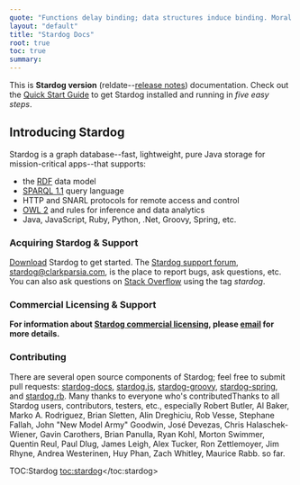 ```yaml
---
quote: "Functions delay binding; data structures induce binding. Moral: Structure data late in the programming process."
layout: "default"
title: "Stardog Docs"
root: true
toc: true
summary: 
---
```


This is **Stardog <t>version</t>** (<t>reldate</t>--[release notes](/RELEASE_NOTES.txt)) documentation. Check out the [Quick Start Guide](/quick-start/) to get Stardog installed and running in *five easy steps*.

## Introducing Stardog

Stardog is a graph database--fast, lightweight, pure Java storage for mission-critical apps--that supports:

- the [RDF](http://www.w3.org/RDF/) data model
- [SPARQL 1.1](http://www.w3.org/TR/2012/WD-sparql11-query-20120105/) query language
- HTTP and SNARL protocols for remote access and control 
- [OWL 2](http://www.w3.org/TR/owl2-overview/) and rules for inference and data
analytics
- Java, JavaScript, Ruby, Python, .Net, Groovy, Spring, etc.

### Acquiring Stardog & Support

[Download](http://stardog.com/dl/) Stardog to get started. The [Stardog support forum](https://groups.google.com/a/clarkparsia.com/group/stardog/about),
[stardog@clarkparsia.com](mailto:stardog@clarkparsia.com), is the place
to report bugs, ask questions, etc. You can also ask questions on [Stack
Overflow](http://stackoverflow.com/) using the tag *stardog*. 

### Commercial Licensing & Support

**For information about [Stardog commercial licensing](http://stardog.com/dotcom), please [email](mailto:sales@clarkparsia.com) for more details.**

### Contributing

There are several open source components of Stardog; feel free to submit
pull requests: [stardog-docs](https://github.com/clarkparsia/stardog-docs), [stardog.js](https://github.com/clarkparsia/stardog.js), 
[stardog-groovy](https://github.com/clarkparsia/stardog-groovy), [stardog-spring](https://github.com/clarkparsia/stardog-spring), and 
[stardog.rb](https://github.com/antoniogarrote/stardog-rb). Many thanks to everyone who's 
contributed<fn>Thanks to all Stardog users, contributors, testers, etc., especially Robert Butler, Al Baker, Marko A. Rodriguez, Brian Sletten, Alin Dreghiciu, Rob Vesse, Stephane
Fallah, John "New Model Army" Goodwin, José Devezas, Chris
Halaschek-Wiener, Gavin Carothers, Brian Panulla, Ryan Kohl, Morton
Swimmer, Quentin Reul, Paul Dlug, James Leigh, Alex Tucker, Ron
Zettlemoyer, Jim Rhyne, Andrea Westerinen, Huy Phan, Zach Whitley, Maurice Rabb.</fn> so far.

TOC:Stardog
<toc:stardog></toc:stardog>
